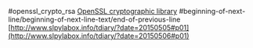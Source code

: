 #openssl_crypto_rsa
[OpenSSL cryptographic library](http://www.slpylabox.info/tdiary/?date=20150506#p01)
#beginning-of-next-line/beginning-of-next-line-text/end-of-previous-line
[http://www.slpylabox.info/tdiary/?date=20150505#p01](http://www.slpylabox.info/tdiary/?date=20150506#p01)

